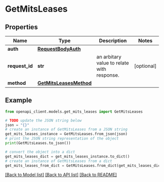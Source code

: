 # GetMitsLeases


## Properties

Name | Type | Description | Notes
------------ | ------------- | ------------- | -------------
**auth** | [**RequestBodyAuth**](RequestBodyAuth.md) |  | 
**request_id** | **str** | an arbitary value to relate with response. | [optional] 
**method** | [**GetMitsLeasesMethod**](GetMitsLeasesMethod.md) |  | 

## Example

```python
from openapi_client.models.get_mits_leases import GetMitsLeases

# TODO update the JSON string below
json = "{}"
# create an instance of GetMitsLeases from a JSON string
get_mits_leases_instance = GetMitsLeases.from_json(json)
# print the JSON string representation of the object
print(GetMitsLeases.to_json())

# convert the object into a dict
get_mits_leases_dict = get_mits_leases_instance.to_dict()
# create an instance of GetMitsLeases from a dict
get_mits_leases_from_dict = GetMitsLeases.from_dict(get_mits_leases_dict)
```
[[Back to Model list]](../README.md#documentation-for-models) [[Back to API list]](../README.md#documentation-for-api-endpoints) [[Back to README]](../README.md)



